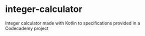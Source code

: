 # integer-calculator
Integer calculator made with Kotlin to specifications provided in a Codecademy project
